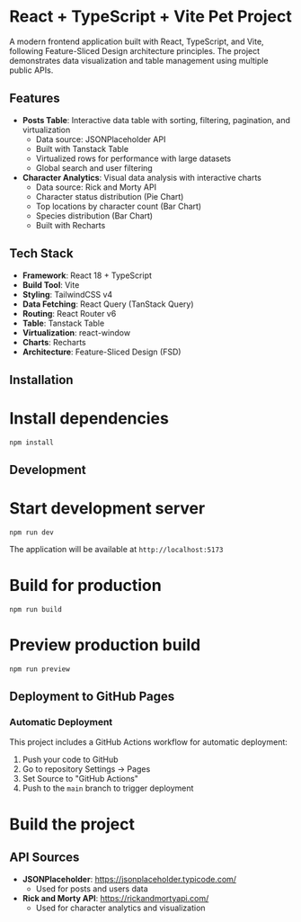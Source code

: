 # React + TypeScript + Vite Pet Project

A modern frontend application built with React, TypeScript, and Vite, following Feature-Sliced Design architecture principles. The project demonstrates data visualization and table management using multiple public APIs.

## Features

- **Posts Table**: Interactive data table with sorting, filtering, pagination, and virtualization
  - Data source: JSONPlaceholder API
  - Built with Tanstack Table
  - Virtualized rows for performance with large datasets
  - Global search and user filtering
- **Character Analytics**: Visual data analysis with interactive charts
  - Data source: Rick and Morty API
  - Character status distribution (Pie Chart)
  - Top locations by character count (Bar Chart)
  - Species distribution (Bar Chart)
  - Built with Recharts

## Tech Stack

- **Framework**: React 18 + TypeScript
- **Build Tool**: Vite
- **Styling**: TailwindCSS v4
- **Data Fetching**: React Query (TanStack Query)
- **Routing**: React Router v6
- **Table**: Tanstack Table
- **Virtualization**: react-window
- **Charts**: Recharts
- **Architecture**: Feature-Sliced Design (FSD)

## Installation

# Install dependencies

`npm install`

## Development

# Start development server

`npm run dev`

The application will be available at `http://localhost:5173`

# Build for production

`npm run build`

# Preview production build

`npm run preview`

## Deployment to GitHub Pages

### Automatic Deployment

This project includes a GitHub Actions workflow for automatic deployment:

1. Push your code to GitHub
2. Go to repository Settings → Pages
3. Set Source to "GitHub Actions"
4. Push to the `main` branch to trigger deployment

# Build the project

## API Sources

- **JSONPlaceholder**: https://jsonplaceholder.typicode.com/
  - Used for posts and users data
- **Rick and Morty API**: https://rickandmortyapi.com/
  - Used for character analytics and visualization
